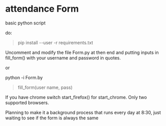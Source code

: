 # attendance Form
basic python script

do:
> pip install --user -r requirements.txt

Uncomment and modify the file Form.py at then end and putting inputs in fill_form() with your username and password in quotes.

or 

python -i Form.by
> fill_form(user name, pass)

If you have chrome switch start_firefox() for start_chrome. Only two supported browsers.

Planning to make it a background process that runs every day at 8:30, just waiting to see if the form is always the same
